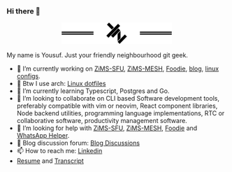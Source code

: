 ### Hi there 👋

<p align="center">
  <img src="images/yz_brand_icon.png" style="width: 50%;" />
</p>

My name is Yousuf. Just your friendly neighbourhood git geek.

- 🔭 I’m currently working on [ZiMS-SFU](https://github.com/yzia2000/zims), [ZiMS-MESH](https://github.com/yzia2000/zims-mesh), [Foodie](https://github.com/yzia2000/foodie), [blog](https://yzia2000.github.io/blog), [linux configs](https://github.com/yzia2000/dotfiles).
- 🐧 Btw I use arch: [Linux dotfiles](https://github.com/yzia2000/dotfiles)
- 🌱 I’m currently learning Typescript, Postgres and Go.
- 👯 I’m looking to collaborate on CLI based Software development tools, preferably compatible with vim or neovim, React component libraries, Node backend utilities, programming language implementations, RTC or collaborative software, productivity management software.
- 🤔 I’m looking for help with [ZiMS-SFU](https://github.com/yzia2000/zims), [ZiMS-MESH](https://github.com/yzia2000/zims-mesh), [Foodie](https://github.com/yzia2000/foodie) and [WhatsApp Helper](https://github.com/yzia2000/whatsapphelper).
- 💬 Blog discussion forum: [Blog Discussions](https://github.com/yzia2000/blog/discussions)
- 📫 How to reach me: [Linkedin](https://www.linkedin.com/in/mohammad-yousuf-minhaj-zia-ab555396/)
- [Resume](resume/resume.pdf) and [Transcript](Transcript.pdf)
